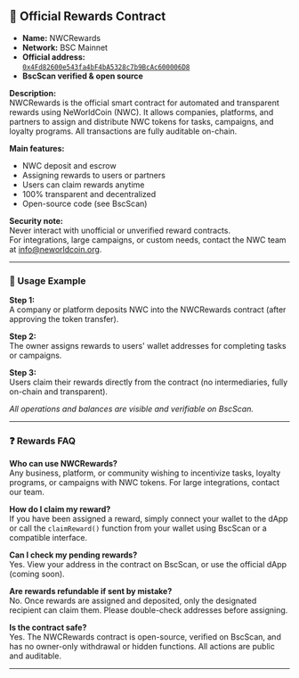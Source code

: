 ## 🏅 Official Rewards Contract

- **Name:** NWCRewards
- **Network:** BSC Mainnet
- **Official address:**  
  [`0x4Fd82600e543fa4bF4bA5328c7b9BcAc600006D8`](https://bscscan.com/address/0x4Fd82600e543fa4bF4bA5328c7b9BcAc600006D8)
- **BscScan verified & open source**

**Description:**  
NWCRewards is the official smart contract for automated and transparent rewards using NeWorldCoin (NWC). It allows companies, platforms, and partners to assign and distribute NWC tokens for tasks, campaigns, and loyalty programs. All transactions are fully auditable on-chain.

**Main features:**  
- NWC deposit and escrow  
- Assigning rewards to users or partners  
- Users can claim rewards anytime  
- 100% transparent and decentralized  
- Open-source code (see BscScan)

**Security note:**  
Never interact with unofficial or unverified reward contracts.  
For integrations, large campaigns, or custom needs, contact the NWC team at [info@neworldcoin.org](mailto:info@neworldcoin.org).

---

### 🔗 Usage Example

**Step 1:**  
A company or platform deposits NWC into the NWCRewards contract (after approving the token transfer).

**Step 2:**  
The owner assigns rewards to users' wallet addresses for completing tasks or campaigns.

**Step 3:**  
Users claim their rewards directly from the contract (no intermediaries, fully on-chain and transparent).

*All operations and balances are visible and verifiable on BscScan.*

---

### ❓ Rewards FAQ

**Who can use NWCRewards?**  
Any business, platform, or community wishing to incentivize tasks, loyalty programs, or campaigns with NWC tokens. For large integrations, contact our team.

**How do I claim my reward?**  
If you have been assigned a reward, simply connect your wallet to the dApp or call the `claimReward()` function from your wallet using BscScan or a compatible interface.

**Can I check my pending rewards?**  
Yes. View your address in the contract on BscScan, or use the official dApp (coming soon).

**Are rewards refundable if sent by mistake?**  
No. Once rewards are assigned and deposited, only the designated recipient can claim them. Please double-check addresses before assigning.

**Is the contract safe?**  
Yes. The NWCRewards contract is open-source, verified on BscScan, and has no owner-only withdrawal or hidden functions. All actions are public and auditable.

---

